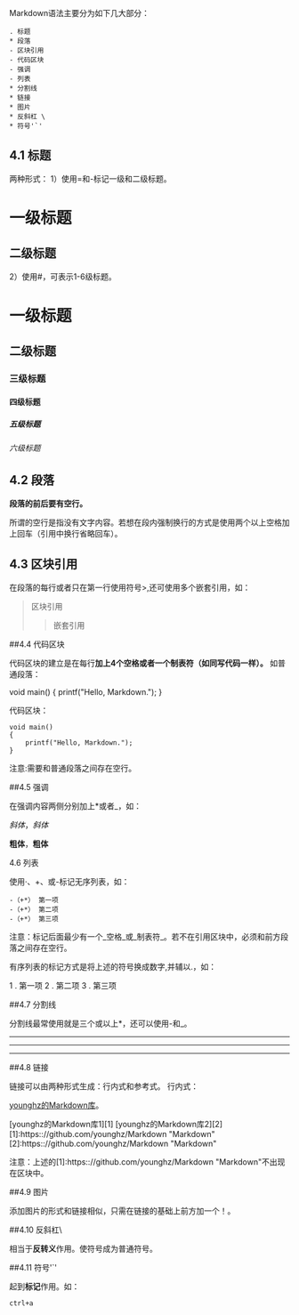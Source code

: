 Markdown语法主要分为如下几大部分： 

    . 标题
    * 段落 
    - 区块引用
    - 代码区块
    - 强调
    - 列表
    * 分割线
    * 链接
    * 图片
    * 反斜杠 \
    * 符号'`'

## 4.1 标题

两种形式：
1）使用=和-标记一级和二级标题。

一级标题
=========
二级标题
---------

2）使用#，可表示1-6级标题。

# 一级标题
## 二级标题
### 三级标题
#### 四级标题
##### 五级标题
###### 六级标题

## 4.2 段落

**段落的前后要有空行。**

所谓的空行是指没有文字内容。若想在段内强制换行的方式是使用两个以上空格加上回车（引用中换行省略回车）。

## 4.3 区块引用

在段落的每行或者只在第一行使用符号>,还可使用多个嵌套引用，如：

>区块引用
>>嵌套引用

##4.4 代码区块

代码区块的建立是在每行**加上4个空格或者一个制表符（如同写代码一样）。**
如普通段落：

void main()
{
printf("Hello, Markdown.");
}

代码区块：

    void main()
    {
        printf("Hello, Markdown.");
    }
注意:需要和普通段落之间存在空行。

##4.5 强调

在强调内容两侧分别加上*或者_，如：

*斜体*，_斜体_

**粗体**，__粗体__

4.6 列表

使用·、+、或-标记无序列表，如：

    -（+*） 第一项 
    -（+*） 第二项 
    -（+*） 第三项

注意：标记后面最少有一个_空格_或_制表符_。若不在引用区块中，必须和前方段落之间存在空行。

有序列表的标记方式是将上述的符号换成数字,并辅以.，如：

1 . 第一项
2 . 第二项
3 . 第三项

##4.7 分割线

分割线最常使用就是三个或以上*，还可以使用-和_。

***
---
___

##4.8 链接

链接可以由两种形式生成：行内式和参考式。
行内式：

[younghz的Markdown库](https:://github.com/younghz/Markdown "Markdown")。

[younghz的Markdown库1][1]
[younghz的Markdown库2][2]
[1]:https:://github.com/younghz/Markdown "Markdown"
[2]:https:://github.com/younghz/Markdown "Markdown"

注意：上述的[1]:https:://github.com/younghz/Markdown "Markdown"不出现在区块中。

##4.9 图片

添加图片的形式和链接相似，只需在链接的基础上前方加一个！。

##4.10 反斜杠\

相当于**反转义**作用。使符号成为普通符号。

##4.11 符号'`'

起到**标记**作用。如：

`ctrl+a`